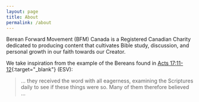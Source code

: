 ```yaml
---
layout: page
title: About
permalink: /about
---
```


Berean Forward Movement (BFM) Canada is a Registered Canadian Charity dedicated to producing content that cultivates Bible study, discussion, and personal growth in our faith towards our Creator.

We take inspiration from the example of the Bereans found in [Acts 17:11-12](https://www.blueletterbible.org/esv/act/17/11/s_1035011){:target="_blank"} (ESV):

> ... they received the word with all eagerness, examining the Scriptures daily to see if these things were so. Many of them therefore believed ...